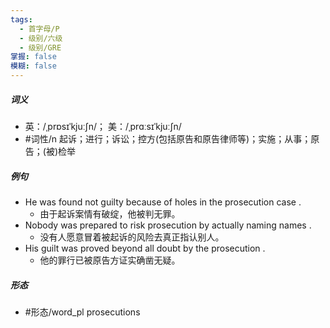 ```yaml
---
tags:
  - 首字母/P
  - 级别/六级
  - 级别/GRE
掌握: false
模糊: false
---
```

##### 词义
- 英：/ˌprɒsɪˈkjuːʃn/； 美：/ˌprɑːsɪˈkjuːʃn/
- #词性/n  起诉；进行；诉讼；控方(包括原告和原告律师等)；实施；从事；原告；(被)检举
##### 例句
- He was found not guilty because of holes in the prosecution case .
	- 由于起诉案情有破绽，他被判无罪。
- Nobody was prepared to risk prosecution by actually naming names .
	- 没有人愿意冒着被起诉的风险去真正指认别人。
- His guilt was proved beyond all doubt by the prosecution .
	- 他的罪行已被原告方证实确凿无疑。
##### 形态
- #形态/word_pl prosecutions
